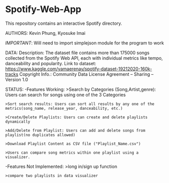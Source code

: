 # Spotify-Web-App
This repository contains an interactive Spotify directory. 



AUTHORS: Kevin Phung, Kyosuke Imai

*IMPORTANT*: Will need to import simplejson module for the program to work

DATA:
  Description: The dataset file contains more than 175000 songs collected from the Spotify Web API, each with individual metrics like tempo, danceability and popularity.
  Link to dataset: https://www.kaggle.com/yamaerenay/spotify-dataset-19212020-160k-tracks
  Copyright Info.: Community Data License Agreement – Sharing – Version 1.0

STATUS:
  -Features Working:
    >Search by Categories (Song,Artist,genre): Users can search for songs using one of the 3 Categories

    >Sort search results: Users can sort all results by any one of the metrics(song_name, release_year, danceability, etc.)

    >Create/Delete Playlists: Users can create and delete playlists dynamically

    >Add/Delete from Playlist: Users can add and delete songs from playlist(no duplicates allowed)

    >Download Playlist Content as CSV file ("Playlist_Name.csv")

    >Users can compare song metrics within one playlist using a visualizer.


  -Features Not Implemented:
    >long in/sign up function

    >compare two playlists in data visualizer
